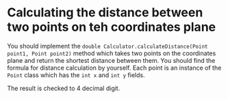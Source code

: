 # Calculating the distance between two points on teh coordinates plane

You should implement the `double Calculator.calculateDistance(Point point1, Point point2)` method which takes two points
on the coordinates plane and return the shortest distance between them. You should find the formula for distance
calculation by yourself. Each point is an instance of the `Point` class which has the `int x` and `int y` fields.

The result is checked to 4 decimal digit.